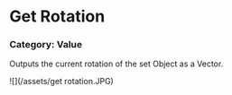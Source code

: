 # Get Rotation

### Category: Value

Outputs the current rotation of the set Object as a Vector.

![](/assets/get rotation.JPG)


